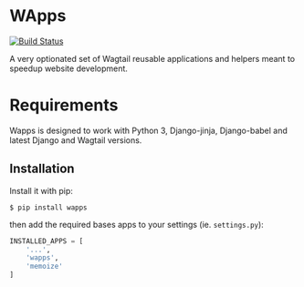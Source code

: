# WApps

[![Build Status](https://ci.noirbizarre.info/api/badges/apihackers/wapps/status.svg)](https://ci.noirbizarre.info/apihackers/wapps)

A very optionated set of Wagtail reusable applications and helpers
meant to speedup website development.

# Requirements

Wapps is designed to work with Python 3, Django-jinja, Django-babel and latest Django and Wagtail versions.

## Installation

Install it with pip:

```shell
$ pip install wapps
```

then add the required bases apps to your settings (ie. `settings.py`):

```python
INSTALLED_APPS = [
    '...',
    'wapps',
    'memoize'
]
```

